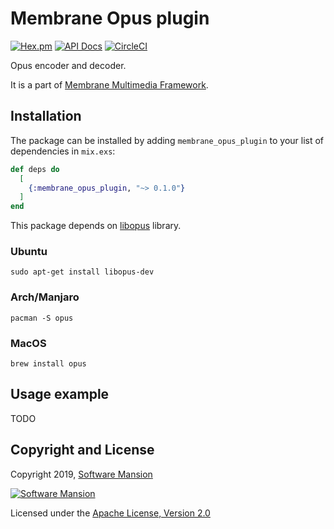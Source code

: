 # Membrane Opus plugin

[![Hex.pm](https://img.shields.io/hexpm/v/membrane_opus_plugin.svg)](https://hex.pm/packages/membrane_opus_plugin)
[![API Docs](https://img.shields.io/badge/api-docs-yellow.svg?style=flat)](https://hexdocs.pm/membrane_opus_plugin/)
[![CircleCI](https://circleci.com/gh/membraneframework/membrane_opus_plugin.svg?style=svg)](https://circleci.com/gh/membraneframework/membrane_opus_plugin)

Opus encoder and decoder.

It is a part of [Membrane Multimedia Framework](https://membraneframework.org).

## Installation

The package can be installed by adding `membrane_opus_plugin` to your list of dependencies in `mix.exs`:

```elixir
def deps do
  [
    {:membrane_opus_plugin, "~> 0.1.0"}
  ]
end
```

This package depends on [libopus](http://opus-codec.org/docs/) library.

### Ubuntu
```
sudo apt-get install libopus-dev
```

### Arch/Manjaro
```
pacman -S opus
```

### MacOS
```
brew install opus
```

## Usage example

TODO

## Copyright and License

Copyright 2019, [Software Mansion](https://swmansion.com/?utm_source=git&utm_medium=readme&utm_campaign=membrane_opus_plugin)

[![Software Mansion](https://logo.swmansion.com/logo?color=white&variant=desktop&width=200&tag=membrane-github)](https://swmansion.com/?utm_source=git&utm_medium=readme&utm_campaign=membrane_opus_plugin)

Licensed under the [Apache License, Version 2.0](LICENSE)
